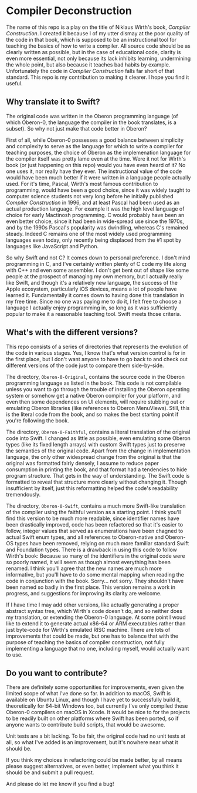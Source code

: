 #  Compiler Deconstruction

The name of this repo is a play on the title of Niklaus Wirth's book, *Compiler Construction*.  I created it because I of my utter dismay at the poor quality of the code in that book, which is supposed to be an instructional tool for teaching the basics of how to write a compiler.  All source code should be as clearly written as possible, but in the case of educational code, clarity is even more essential, not only because its lack inhibits learning, undermining the whole point, but also because it teaches bad habits by example.  Unfortunately the code in *Compiler Construction* falls far short of that standard.  This repo is my contribution to making it clearer.  I hope you find it useful.

## Why translate it to Swift?

The original code was written in the Oberon programming language (of which Oberon-0, the language the compiler in the book translates, is a subset).   So why not just make that code better in Oberon?

First of all, while Oberon-0 possesses a good balance between simplicity and complexity to serve as the language for which to write a compiler for teaching purposes, the choice of Oberon as the implemenation language for the compiler itself was pretty lame even at the time.  Were it not for Wirth's book (or just happening on this repo) would you have even heard of it?  No one uses it, nor really have they ever.  The instructional value of the code would have been much better if it were written in a language people actually used.   For it's time, Pascal, Wirth's most famous contribution to programming, would have been a good choice, since it was widely taught to computer science students not very long before he initially published *Compiler Construction* in 1996, and at least Pascal had been used as an actual production language.  For example it was the high level language of choice for early Mactinosh programming.   C would probably have been an even better choice, since it had been in wide-spread use since the 1970s, and by the 1990s Pascal's popularity was dwindling, whereas C's remained steady.  Indeed C remains one of the most widely used programming languages even today, only recently being displaced from the #1 spot by languages like JavaScript and Python.

So why Swift and not C?  It comes down to personal preference.  I don't mind programming in C, and I've certainly written plenty of C code my life along with C++ and even some assembler.   I don't get bent out of shape like some people at the prospect of managing my own memory, but I actually really like Swift, and though it's a relatively new language, the success of the Apple ecosystem, particularly iOS devices, means a lot of people have learned it.  Fundamentally it comes down to having done this translation in my free time.  Since no one was paying me to do it, I felt free to choose a language I actually enjoy programming in, so long as it was sufficiently popular to make it a reasonable teaching tool.  Swift meets those criteria.

## What's with the different versions?

This repo consists of a series of directories that represents the evolution of the code in various stages.  Yes, I know that's what version control is for in the first place, but I don't want anyone to have to go back to and check out different versions of the code just to compare them side-by-side. 

The directory, `Oberon-0-Original`, contains the source code in the Oberon programming language as listed in the book.  This code is not compilable unless you want to go through the trouble of installing the Oberon operating system or somehow get a native Oberon compiler for your platform, and even then some dependences on UI elements, will require stubbing out or emulating Oberon libraries (like references to Oberon MenuViews).  Still, this is the literal code from the book, and so makes the best starting point if you're following the book.

The directory, `Oberon-0-Faithful`, contains a literal translation of the original code into Swift.  I changed as little as possible, even emulating some Oberon types (like its fixed length arrays) with custom Swift types just to preserve the semantics of the original code.  Apart from the change in implementation language, the only other widespread change from the original is that the original was formatted fairly densely, I assume to reduce paper consumption in printing the book, and that format had a tendencies to hide program structure.  That gets in the way of understanding.  The Swift code is formatted to reveal that structure more clearly without changing it.   Though insufficient by itself, just this reformatting helped the code's readability tremendously.

The directory, `Oberon-0-Swift`, contains a much more Swift-like translation of the compiler using the faithful version as a starting point.  I think you'll find this version to be much more readable, since identifier names have been drastically improved, code has been refactored so that it's easier to follow, integer values that served as enumerations have been chagned to actual Swift enum types, and all references to Oberon-native and Oberon-OS types have been removed, relying on much more familiar standard Swift and Foundation types.  There is a drawback in using this code to follow Wirth's book: Because so many of the identifiers in the original code were so poorly named, it will seem as though almost everything has been renamed.  I think you'll agree that the new names are much more informative, but you'll have to do some mental mapping when reading the code in conjunction with the book.  Sorry... not sorry.  They shouldn't have been named so badly in the first place.  This version remains a work in progress, and suggestions for improving its clarity are welcome.

If I have time I may add other versions, like actually generating a proper abstract syntax tree, which Wirth's code doesn't do, and so neither does my translation, or extending the Oberon-0 language.  At some point I woud like to extend it to generate actual x86-64 or ARM executables rather than just byte-code for Wirth's emulated RISC machine.  There are lots of improvements that could be made, but one has to balance that with the purpose of teaching the basics of compiler construction, not fully implementing a language that no one, including myself, would actually want to use.

## Do you want to contribute?

There are definitely some opportunities for improvements, even given the limited scope of what I've done so far.  In addition to macOS, Swift is available on Ubuntu Linux, and though I have yet to successfully build it, theoretically for 64-bit Windows too, but currently I've only compiled these Oberon-0 compilers on macOS in Xcode.  It would be nice to for the projects to be readily built on other platforms where Swift has been ported, so if anyone wants to contribute build scripts, that would be awesome.

Unit tests are a bit lacking.   To be fair, the original code had no unit tests at all, so what I've added is an improvement, but it's nowhere near what it should be.

If you think my choices in refactoring could be made better, by all means please suggest alternatives, or even better, implement what you think it should be and submit a pull request.

And please do let me know if you find a bug!
